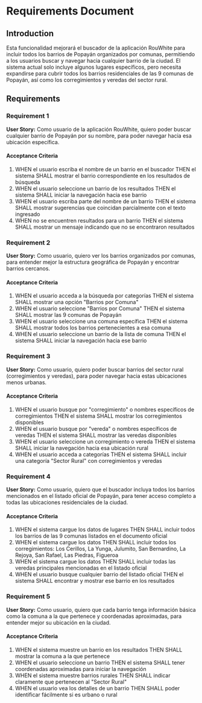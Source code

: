 # Requirements Document

## Introduction

Esta funcionalidad mejorará el buscador de la aplicación RouWhite para incluir todos los barrios de Popayán organizados por comunas, permitiendo a los usuarios buscar y navegar hacia cualquier barrio de la ciudad. El sistema actual solo incluye algunos lugares específicos, pero necesita expandirse para cubrir todos los barrios residenciales de las 9 comunas de Popayán, así como los corregimientos y veredas del sector rural.

## Requirements

### Requirement 1

**User Story:** Como usuario de la aplicación RouWhite, quiero poder buscar cualquier barrio de Popayán por su nombre, para poder navegar hacia esa ubicación específica.

#### Acceptance Criteria

1. WHEN el usuario escriba el nombre de un barrio en el buscador THEN el sistema SHALL mostrar el barrio correspondiente en los resultados de búsqueda
2. WHEN el usuario seleccione un barrio de los resultados THEN el sistema SHALL iniciar la navegación hacia ese barrio
3. WHEN el usuario escriba parte del nombre de un barrio THEN el sistema SHALL mostrar sugerencias que coincidan parcialmente con el texto ingresado
4. WHEN no se encuentren resultados para un barrio THEN el sistema SHALL mostrar un mensaje indicando que no se encontraron resultados

### Requirement 2

**User Story:** Como usuario, quiero ver los barrios organizados por comunas, para entender mejor la estructura geográfica de Popayán y encontrar barrios cercanos.

#### Acceptance Criteria

1. WHEN el usuario acceda a la búsqueda por categorías THEN el sistema SHALL mostrar una opción "Barrios por Comuna"
2. WHEN el usuario seleccione "Barrios por Comuna" THEN el sistema SHALL mostrar las 9 comunas de Popayán
3. WHEN el usuario seleccione una comuna específica THEN el sistema SHALL mostrar todos los barrios pertenecientes a esa comuna
4. WHEN el usuario seleccione un barrio de la lista de comuna THEN el sistema SHALL iniciar la navegación hacia ese barrio

### Requirement 3

**User Story:** Como usuario, quiero poder buscar barrios del sector rural (corregimientos y veredas), para poder navegar hacia estas ubicaciones menos urbanas.

#### Acceptance Criteria

1. WHEN el usuario busque por "corregimiento" o nombres específicos de corregimientos THEN el sistema SHALL mostrar los corregimientos disponibles
2. WHEN el usuario busque por "vereda" o nombres específicos de veredas THEN el sistema SHALL mostrar las veredas disponibles
3. WHEN el usuario seleccione un corregimiento o vereda THEN el sistema SHALL iniciar la navegación hacia esa ubicación rural
4. WHEN el usuario acceda a categorías THEN el sistema SHALL incluir una categoría "Sector Rural" con corregimientos y veredas

### Requirement 4

**User Story:** Como usuario, quiero que el buscador incluya todos los barrios mencionados en el listado oficial de Popayán, para tener acceso completo a todas las ubicaciones residenciales de la ciudad.

#### Acceptance Criteria

1. WHEN el sistema cargue los datos de lugares THEN SHALL incluir todos los barrios de las 9 comunas listados en el documento oficial
2. WHEN el sistema cargue los datos THEN SHALL incluir todos los corregimientos: Los Cerillos, La Yunga, Julumito, San Bernardino, La Rejoya, San Rafael, Las Piedras, Figueroa
3. WHEN el sistema cargue los datos THEN SHALL incluir todas las veredas principales mencionadas en el listado oficial
4. WHEN el usuario busque cualquier barrio del listado oficial THEN el sistema SHALL encontrar y mostrar ese barrio en los resultados

### Requirement 5

**User Story:** Como usuario, quiero que cada barrio tenga información básica como la comuna a la que pertenece y coordenadas aproximadas, para entender mejor su ubicación en la ciudad.

#### Acceptance Criteria

1. WHEN el sistema muestre un barrio en los resultados THEN SHALL mostrar la comuna a la que pertenece
2. WHEN el usuario seleccione un barrio THEN el sistema SHALL tener coordenadas aproximadas para iniciar la navegación
3. WHEN el sistema muestre barrios rurales THEN SHALL indicar claramente que pertenecen al "Sector Rural"
4. WHEN el usuario vea los detalles de un barrio THEN SHALL poder identificar fácilmente si es urbano o rural
